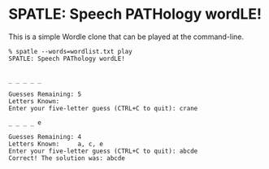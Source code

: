# SPATLE: Speech PATHology wordLE!

This is a simple Wordle clone that can be played at the command-line. 

```shell
% spatle --words=wordlist.txt play
SPATLE: Speech PAThology wordLE!


_ _ _ _ _

Guesses Remaining: 5
Letters Known:
Enter your five-letter guess (CTRL+C to quit): crane

_ _ _ _ e

Guesses Remaining: 4
Letters Known:     a, c, e
Enter your five-letter guess (CTRL+C to quit): abcde
Correct! The solution was: abcde
```

